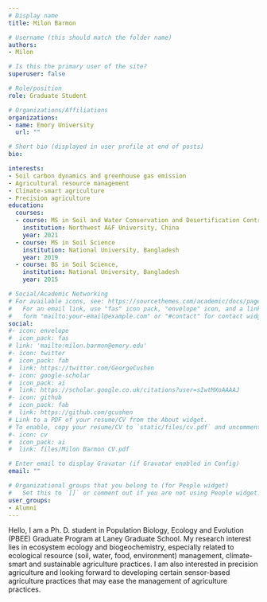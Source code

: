```yaml
---
# Display name
title: Milon Barmon

# Username (this should match the folder name)
authors:
- Milon

# Is this the primary user of the site?
superuser: false

# Role/position
role: Graduate Student

# Organizations/Affiliations
organizations:
- name: Emory University
  url: ""

# Short bio (displayed in user profile at end of posts)
bio: 

interests:
- Soil carbon dynamics and greenhouse gas emission 
- Agricultural resource management 
- Climate-smart agriculture
- Precision agriculture
education:
  courses:
  - course: MS in Soil and Water Conservation and Desertification Control
    institution: Northwest A&F University, China
    year: 2021
  - course: MS in Soil Science
    institution: National University, Bangladesh
    year: 2019
  - course: BS in Soil Science, 
    institution: National University, Bangladesh
    year: 2015

# Social/Academic Networking
# For available icons, see: https://sourcethemes.com/academic/docs/page-builder/#icons
#   For an email link, use "fas" icon pack, "envelope" icon, and a link in the
#   form "mailto:your-email@example.com" or "#contact" for contact widget.
social:
#- icon: envelope
#  icon_pack: fas
# link: 'mailto:milon.barmon@emory.edu'
#- icon: twitter
#  icon_pack: fab
#  link: https://twitter.com/GeorgeCushen
#- icon: google-scholar
#  icon_pack: ai
#  link: https://scholar.google.co.uk/citations?user=sIwtMXoAAAAJ
#- icon: github
#  icon_pack: fab
#  link: https://github.com/gcushen
# Link to a PDF of your resume/CV from the About widget.
# To enable, copy your resume/CV to `static/files/cv.pdf` and uncomment the lines below.
#- icon: cv
#  icon_pack: ai
#  link: files/Milon Barmon CV.pdf

# Enter email to display Gravatar (if Gravatar enabled in Config)
email: ""

# Organizational groups that you belong to (for People widget)
#   Set this to `[]` or comment out if you are not using People widget.
user_groups:
- Alumni
---
```


Hello, I am a Ph. D. student in Population Biology, Ecology and Evolution (PBEE) Graduate Program at Laney Graduate School. My research interest lies in ecosystem ecology and biogeochemistry, especially related to ecological resource (soil, water, food, environment) management, climate-smart and sustainable agriculture practices. I am also interested in precision agriculture and looking forward to developing certain sensor-based agriculture practices that may ease the management of agriculture practices.
